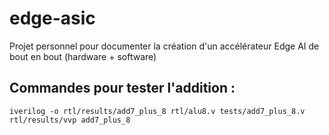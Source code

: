 # edge-asic
Projet personnel pour documenter la création d'un accélérateur Edge AI de bout en bout (hardware + software)

## Commandes pour tester l'addition : 
`iverilog -o rtl/results/add7_plus_8 rtl/alu8.v tests/add7_plus_8.v`
`rtl/results/vvp add7_plus_8`


